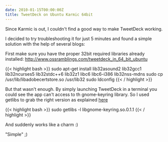 ```yaml
---
date: 2010-01-15T00:00:00Z
title: TweetDeck on Ubuntu Karmic 64bit
---
```


Since Karmic is out, I couldn't find a good way to make TweetDeck working.

I decided to try troubleshooting it for just 5 minutes and found a simple solution with the help of several blogs:

First make sure you have the proper 32bit required libraries already installed: <http://www.ossramblings.com/tweetdeck_in_64_bit_ubuntu>

{{< highlight bash >}}
sudo apt-get install lib32asound2 lib32gcc1 lib32ncurses5 lib32stdc++6 lib32z1 libc6 libc6-i386 lib32nss-mdns
sudo cp /usr/lib/libadobecertstore.so /usr/lib32
sudo ldconfig
{{< / highlight >}}

But that wasn't enough. By simply launching TweetDeck in a terminal you could see the app can't access to th gnome-keyring library. So I used getlibs to grab the right version as explained [here](http://ubuntuforums.org/archive/index.php/t-956824.html)

{{< highlight bash >}}
sudo getlibs -l libgnome-keyring.so.0.1.1
{{< / highlight >}}

And suddenly works like a charm :)

"Simple" ;)
